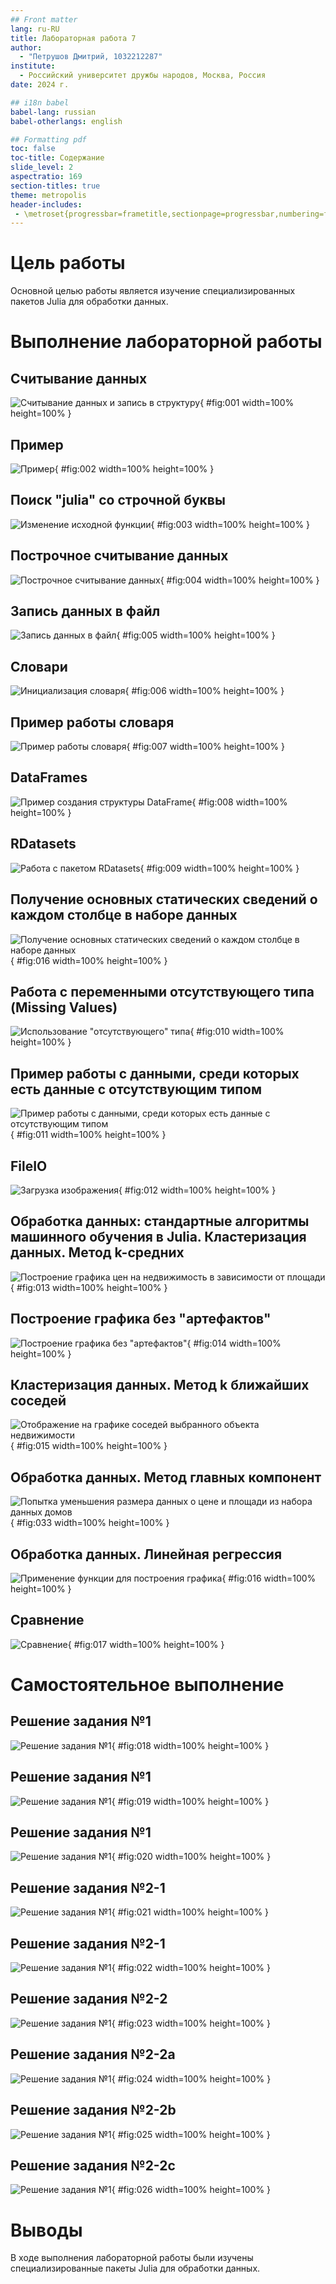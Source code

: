 ```yaml
---
## Front matter
lang: ru-RU
title: Лабораторная работа 7
author: 
  - "Петрушов Дмитрий, 1032212287"
institute:
  - Российский университет дружбы народов, Москва, Россия
date: 2024 г.

## i18n babel
babel-lang: russian
babel-otherlangs: english

## Formatting pdf
toc: false
toc-title: Содержание
slide_level: 2
aspectratio: 169
section-titles: true
theme: metropolis
header-includes:
 - \metroset{progressbar=frametitle,sectionpage=progressbar,numbering=fraction}
---
```


# Цель работы
Основной целью работы является изучение специализированных пакетов Julia для обработки данных.  

# Выполнение лабораторной работы

## Считывание данных

![Считывание данных и запись в структуру](image/2.png){ #fig:001 width=100% height=100% }

## Пример

![Пример](image/3.png){ #fig:002 width=100% height=100% }

## Поиск "julia" со строчной буквы

![Изменение исходной функции](image/5.png){ #fig:003 width=100% height=100% }

## Построчное считывание данных

![Построчное считывание данных](image/6.png){ #fig:004 width=100% height=100% }

## Запись данных в файл

![Запись данных в файл](image/7.png){ #fig:005 width=100% height=100% }

## Словари 

![Инициализация словаря](image/10.png){ #fig:006 width=100% height=100% }

## Пример работы словаря

![Пример работы словаря](image/13.png){ #fig:007 width=100% height=100% }

## DataFrames

![Пример создания структуры DataFrame](image/14.png){ #fig:008 width=100% height=100% }

## RDatasets

![Работа с пакетом RDatasets](image/15.png){ #fig:009 width=100% height=100% }

## Получение основных статических сведений о каждом столбце в наборе данных

![Получение основных статических сведений о каждом столбце в наборе данных](image/16.png){ #fig:016 width=100% height=100% }

## Работа с переменными отсутствующего типа (Missing Values)

![Использование "отсутствующего" типа](image/17.png){ #fig:010 width=100% height=100% }

## Пример работы с данными, среди которых есть данные с отсутствующим типом

![Пример работы с данными, среди которых есть данные с отсутствующим типом](image/19.png){ #fig:011 width=100% height=100% }

## FileIO

![Загрузка изображения](image/23.png){ #fig:012 width=100% height=100% }

## Обработка данных: стандартные алгоритмы машинного обучения в Julia. Кластеризация данных. Метод k-средних

![Построение графика цен на недвижимость в зависимости от площади](image/27.png){ #fig:013 width=100% height=100% }

## Построение графика без "артефактов"

![Построение графика без "артефактов"](image/28.png){ #fig:014 width=100% height=100% } 

## Кластеризация данных. Метод k ближайших соседей

![Отображение на графике соседей выбранного объекта недвижимости](image/31.png){ #fig:015 width=100% height=100% }

## Обработка данных. Метод главных компонент

![Попытка уменьшения размера данных о цене и площади из набора данных домов](image/33.png){ #fig:033 width=100% height=100% }

## Обработка данных. Линейная регрессия

![Применение функции для построения графика](image/35.png){ #fig:016 width=100% height=100% }

## Сравнение

![Сравнение](image/36.png){ #fig:017 width=100% height=100% }

# Самостоятельное выполнение

## Решение задания №1

![Решение задания №1](image/37.png){ #fig:018 width=100% height=100% }

## Решение задания №1

![Решение задания №1](image/38.png){ #fig:019 width=100% height=100% }

## Решение задания №1

![Решение задания №1](image/39.png){ #fig:020 width=100% height=100% }

## Решение задания №2-1

![Решение задания №1](image/40.png){ #fig:021 width=100% height=100% }

## Решение задания №2-1

![Решение задания №1](image/41.png){ #fig:022 width=100% height=100% }

## Решение задания №2-2

![Решение задания №1](image/42.png){ #fig:023 width=100% height=100% }

## Решение задания №2-2a

![Решение задания №1](image/43.png){ #fig:024 width=100% height=100% }

## Решение задания №2-2b

![Решение задания №1](image/44.png){ #fig:025 width=100% height=100% }

## Решение задания №2-2c

![Решение задания №1](image/45.png){ #fig:026 width=100% height=100% }


# Выводы

В ходе выполнения лабораторной работы были изучены специализированные пакеты Julia для обработки данных.